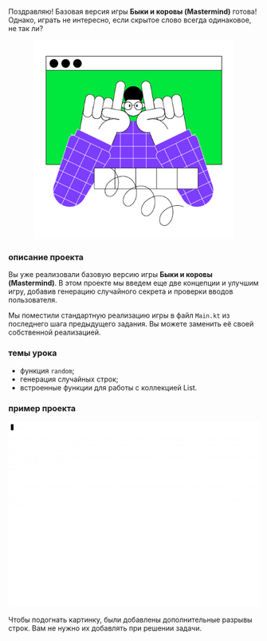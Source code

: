Поздравляю! Базовая версия игры **Быки и коровы (Mastermind)** готова!
Однако, играть не интересно, если скрытое слово всегда одинаковое, не так ли?

<p align="center">
    <img src="../../utils/src/main/resources/images/part1/warmup/game.png" alt="Быки и коровы" width="400"/>
</p>

### описание проекта

Вы уже реализовали базовую версию игры **Быки и коровы (Mastermind)**.
В этом проекте мы введем еще две концепции и улучшим игру, добавив генерацию
случайного секрета и проверки вводов пользователя.

Мы поместили стандартную реализацию игры в файл `Main.kt` из последнего шага предыдущего задания.
Вы можете заменить её своей собственной реализацией.

### темы урока

- функция `random`;
- генерация случайных строк;
- встроенные функции для работы с коллекцией List.

### пример проекта

![Пример игры](../../utils/src/main/resources/images/part1/warmup/game.gif "Пример игры")

Чтобы подогнать картинку, были добавлены дополнительные разрывы строк.
Вам не нужно их добавлять при решении задачи.